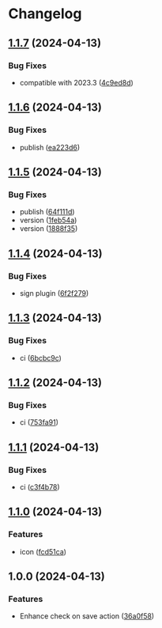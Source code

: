 # Changelog

## [1.1.7](https://github.com/atty303/dioxus-intellij/compare/v1.1.6...v1.1.7) (2024-04-13)


### Bug Fixes

* compatible with 2023.3 ([4c9ed8d](https://github.com/atty303/dioxus-intellij/commit/4c9ed8d5e24515affd072b9a7bf0faa0ca98945a))

## [1.1.6](https://github.com/atty303/dioxus-intellij/compare/v1.1.5...v1.1.6) (2024-04-13)


### Bug Fixes

* publish ([ea223d6](https://github.com/atty303/dioxus-intellij/commit/ea223d642d0dd2d85e9d63b4bc9b3c93a49d3361))

## [1.1.5](https://github.com/atty303/dioxus-intellij/compare/v1.1.4...v1.1.5) (2024-04-13)


### Bug Fixes

* publish ([64f111d](https://github.com/atty303/dioxus-intellij/commit/64f111d9e7b233e422d1cb82bee850133b40eff0))
* version ([1feb54a](https://github.com/atty303/dioxus-intellij/commit/1feb54a2db52b5d861f1a6d2451dda32d1f6ce08))
* version ([1888f35](https://github.com/atty303/dioxus-intellij/commit/1888f350d47618130761f141ed45e4e2d2437d1c))

## [1.1.4](https://github.com/atty303/dioxus-intellij/compare/v1.1.3...v1.1.4) (2024-04-13)


### Bug Fixes

* sign plugin ([6f2f279](https://github.com/atty303/dioxus-intellij/commit/6f2f279e0c06f43bc94d2b058ecd18e8aed178ee))

## [1.1.3](https://github.com/atty303/dioxus-intellij/compare/v1.1.2...v1.1.3) (2024-04-13)


### Bug Fixes

* ci ([6bcbc9c](https://github.com/atty303/dioxus-intellij/commit/6bcbc9cd30385e77073ca4a8280992ef6254d681))

## [1.1.2](https://github.com/atty303/dioxus-intellij/compare/v1.1.1...v1.1.2) (2024-04-13)


### Bug Fixes

* ci ([753fa91](https://github.com/atty303/dioxus-intellij/commit/753fa9176de9bd846092b0564fbcbc8fdcc463e7))

## [1.1.1](https://github.com/atty303/dioxus-intellij/compare/v1.1.0...v1.1.1) (2024-04-13)


### Bug Fixes

* ci ([c3f4b78](https://github.com/atty303/dioxus-intellij/commit/c3f4b78b598e05d98802572ddcd9b07f4a55ce03))

## [1.1.0](https://github.com/atty303/dioxus-intellij/compare/v1.0.0...v1.1.0) (2024-04-13)


### Features

* icon ([fcd51ca](https://github.com/atty303/dioxus-intellij/commit/fcd51ca12cb4d7cf65eb12f37544e980c3eab657))

## 1.0.0 (2024-04-13)


### Features

* Enhance check on save action ([36a0f58](https://github.com/atty303/dioxus-intellij/commit/36a0f580e8ccd0ef8d28b5416209545abe9ca3ca))
